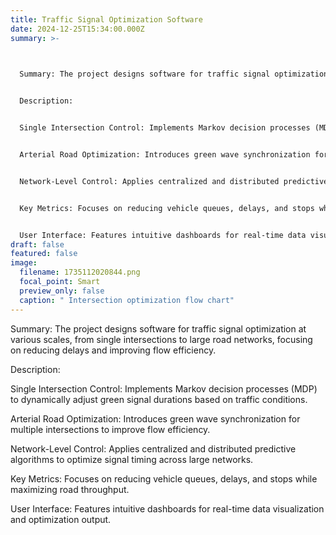 ```yaml
---
title: Traffic Signal Optimization Software
date: 2024-12-25T15:34:00.000Z
summary: >-
  


  Summary: The project designs software for traffic signal optimization at various scales, from single intersections to large road networks, focusing on reducing delays and improving flow efficiency.


  Description:


  Single Intersection Control: Implements Markov decision processes (MDP) to dynamically adjust green signal durations based on traffic conditions.


  Arterial Road Optimization: Introduces green wave synchronization for multiple intersections to improve flow efficiency.


  Network-Level Control: Applies centralized and distributed predictive algorithms to optimize signal timing across large networks.


  Key Metrics: Focuses on reducing vehicle queues, delays, and stops while maximizing road throughput.


  User Interface: Features intuitive dashboards for real-time data visualization and optimization output.
draft: false
featured: false
image:
  filename: 1735112020844.png
  focal_point: Smart
  preview_only: false
  caption: " Intersection optimization flow chart"
---
```


Summary: The project designs software for traffic signal optimization at various scales, from single intersections to large road networks, focusing on reducing delays and improving flow efficiency.

Description:

Single Intersection Control: Implements Markov decision processes (MDP) to dynamically adjust green signal durations based on traffic conditions.

Arterial Road Optimization: Introduces green wave synchronization for multiple intersections to improve flow efficiency.

Network-Level Control: Applies centralized and distributed predictive algorithms to optimize signal timing across large networks.

Key Metrics: Focuses on reducing vehicle queues, delays, and stops while maximizing road throughput.

User Interface: Features intuitive dashboards for real-time data visualization and optimization output.
